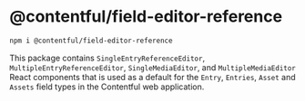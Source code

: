# @contentful/field-editor-reference

```bash
npm i @contentful/field-editor-reference
```

This package contains `SingleEntryReferenceEditor`, `MultipleEntryReferenceEditor`, `SingleMediaEditor`, and `MultipleMediaEditor` React components that is used as a default for the `Entry`, `Entries`, `Asset` and `Assets` field types in the Contentful web application.

